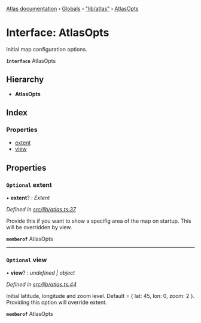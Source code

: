 [Atlas documentation](../README.md) › [Globals](../globals.md) › ["lib/atlas"](../modules/_lib_atlas_.md) › [AtlasOpts](_lib_atlas_.atlasopts.md)

# Interface: AtlasOpts

Initial map configuration options.

**`interface`** AtlasOpts

## Hierarchy

* **AtlasOpts**

## Index

### Properties

* [extent](_lib_atlas_.atlasopts.md#optional-extent)
* [view](_lib_atlas_.atlasopts.md#optional-view)

## Properties

### `Optional` extent

• **extent**? : *Extent*

*Defined in [src/lib/atlas.ts:37](https://github.com/chronark/atlas/blob/f950874/src/lib/atlas.ts#L37)*

Provide this if you want to show a specifig area of the map on startup.
This will be overridden by view.

**`memberof`** AtlasOpts

___

### `Optional` view

• **view**? : *undefined | object*

*Defined in [src/lib/atlas.ts:44](https://github.com/chronark/atlas/blob/f950874/src/lib/atlas.ts#L44)*

Initial latitude, longitude and zoom level. Default = { lat: 45, lon: 0, zoom: 2 }.
Providing this option will override extent.

**`memberof`** AtlasOpts
